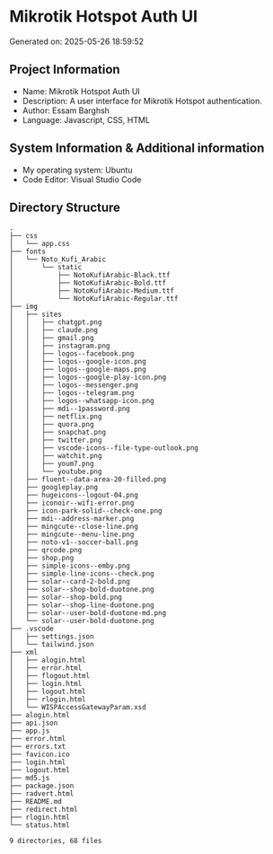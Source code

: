 # Mikrotik Hotspot Auth UI
Generated on: 2025-05-26 18:59:52

## Project Information
* Name: Mikrotik Hotspot Auth UI
* Description: A user interface for Mikrotik Hotspot authentication.
* Author: Essam Barghsh
* Language: Javascript, CSS, HTML

## System Information & Additional information
* My operating system: Ubuntu
* Code Editor: Visual Studio Code

## Directory Structure
```
.
├── css
│   └── app.css
├── fonts
│   └── Noto_Kufi_Arabic
│       └── static
│           ├── NotoKufiArabic-Black.ttf
│           ├── NotoKufiArabic-Bold.ttf
│           ├── NotoKufiArabic-Medium.ttf
│           └── NotoKufiArabic-Regular.ttf
├── img
│   ├── sites
│   │   ├── chatgpt.png
│   │   ├── claude.png
│   │   ├── gmail.png
│   │   ├── instagram.png
│   │   ├── logos--facebook.png
│   │   ├── logos--google-icon.png
│   │   ├── logos--google-maps.png
│   │   ├── logos--google-play-icon.png
│   │   ├── logos--messenger.png
│   │   ├── logos--telegram.png
│   │   ├── logos--whatsapp-icon.png
│   │   ├── mdi--1password.png
│   │   ├── netflix.png
│   │   ├── quora.png
│   │   ├── snapchat.png
│   │   ├── twitter.png
│   │   ├── vscode-icons--file-type-outlook.png
│   │   ├── watchit.png
│   │   ├── youm7.png
│   │   └── youtube.png
│   ├── fluent--data-area-20-filled.png
│   ├── googleplay.png
│   ├── hugeicons--logout-04.png
│   ├── iconoir--wifi-error.png
│   ├── icon-park-solid--check-one.png
│   ├── mdi--address-marker.png
│   ├── mingcute--close-line.png
│   ├── mingcute--menu-line.png
│   ├── noto-v1--soccer-ball.png
│   ├── qrcode.png
│   ├── shop.png
│   ├── simple-icons--emby.png
│   ├── simple-line-icons--check.png
│   ├── solar--card-2-bold.png
│   ├── solar--shop-bold-duotone.png
│   ├── solar--shop-bold.png
│   ├── solar--shop-line-duotone.png
│   ├── solar--user-bold-duotone-md.png
│   └── solar--user-bold-duotone.png
├── .vscode
│   ├── settings.json
│   └── tailwind.json
├── xml
│   ├── alogin.html
│   ├── error.html
│   ├── flogout.html
│   ├── login.html
│   ├── logout.html
│   ├── rlogin.html
│   └── WISPAccessGatewayParam.xsd
├── alogin.html
├── api.json
├── app.js
├── error.html
├── errors.txt
├── favicon.ico
├── login.html
├── logout.html
├── md5.js
├── package.json
├── radvert.html
├── README.md
├── redirect.html
├── rlogin.html
└── status.html

9 directories, 68 files
```
